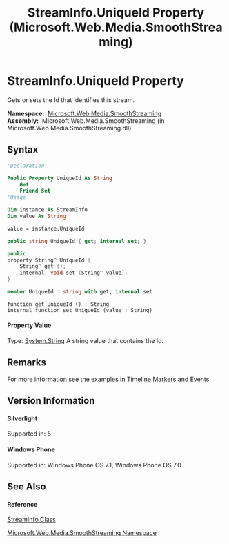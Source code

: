 ﻿---
title: StreamInfo.UniqueId Property  (Microsoft.Web.Media.SmoothStreaming)
TOCTitle: UniqueId Property
ms:assetid: P:Microsoft.Web.Media.SmoothStreaming.StreamInfo.UniqueId
ms:mtpsurl: https://msdn.microsoft.com/en-us/library/microsoft.web.media.smoothstreaming.streaminfo.uniqueid(v=VS.95)
ms:contentKeyID: 46307869
ms.date: 05/31/2012
mtps_version: v=VS.95
f1_keywords:
- Microsoft.Web.Media.SmoothStreaming.StreamInfo.get_UniqueId
- Microsoft.Web.Media.SmoothStreaming.StreamInfo.set_UniqueId
- Microsoft.Web.Media.SmoothStreaming.StreamInfo.UniqueId
dev_langs:
- CSharp
- JScript
- VB
- FSharp
- c++
api_location:
- Microsoft.Web.Media.SmoothStreaming.dll
api_name:
- Microsoft.Web.Media.SmoothStreaming.StreamInfo.get_UniqueId
- Microsoft.Web.Media.SmoothStreaming.StreamInfo.UniqueId
- Microsoft.Web.Media.SmoothStreaming.StreamInfo.set_UniqueId
api_type:
- Managed
topic_type:
- apiref
- kbSyntax
product_family_name: VS
ROBOTS: INDEX,FOLLOW
---

# StreamInfo.UniqueId Property

Gets or sets the Id that identifies this stream.

**Namespace:**  [Microsoft.Web.Media.SmoothStreaming](microsoft-web-media-smoothstreaming-namespace_1.md)  
**Assembly:**  Microsoft.Web.Media.SmoothStreaming (in Microsoft.Web.Media.SmoothStreaming.dll)

## Syntax

``` vb
'Declaration

Public Property UniqueId As String
    Get
    Friend Set
'Usage

Dim instance As StreamInfo
Dim value As String

value = instance.UniqueId
```

``` csharp
public string UniqueId { get; internal set; }
```

``` c++
public:
property String^ UniqueId {
    String^ get ();
    internal: void set (String^ value);
}
```

``` fsharp
member UniqueId : string with get, internal set
```

``` jscript
function get UniqueId () : String
internal function set UniqueId (value : String)
```

#### Property Value

Type: [System.String](https://msdn.microsoft.com/en-us/library/s1wwdcbf\(v=vs.95\))  
A string value that contains the Id.

## Remarks

For more information see the examples in [Timeline Markers and Events](timeline-markers-and-events.md).

## Version Information

#### Silverlight

Supported in: 5  

#### Windows Phone

Supported in: Windows Phone OS 7.1, Windows Phone OS 7.0  

## See Also

#### Reference

[StreamInfo Class](streaminfo-class-microsoft-web-media-smoothstreaming_1.md)

[Microsoft.Web.Media.SmoothStreaming Namespace](microsoft-web-media-smoothstreaming-namespace_1.md)

